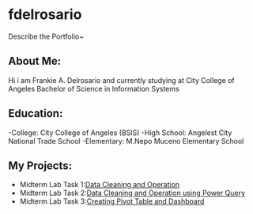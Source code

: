 # fdelrosario
Describe the Portfolio~
## About Me:
Hi i am Frankie A. Delrosario and currently studying at City College of Angeles Bachelor of Science in Information Systems
## Education:
 -College: City College of Angeles (BSIS)
 -High School: Angelest City National Trade School
 -Elementary: M.Nepo Muceno Elementary School

 ## My Projects:
 - Midterm Lab Task 1:[Data Cleaning and Operation](Midterm%20Task%201)
 - Midterm Lab Task 2:[Data Cleaning and Operation using Power Query](Midterm%20Task%202)
 - Midterm Lab Task 3:[Creating Pivot Table and Dashboard](Midterm%20Task%203)
